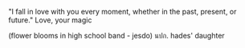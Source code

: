 "I fall in love with you
every moment,
whether in the past,
present,
or future."
Love, your magic

(flower blooms in high school band - jesdo)
นปก. hades' daughter
